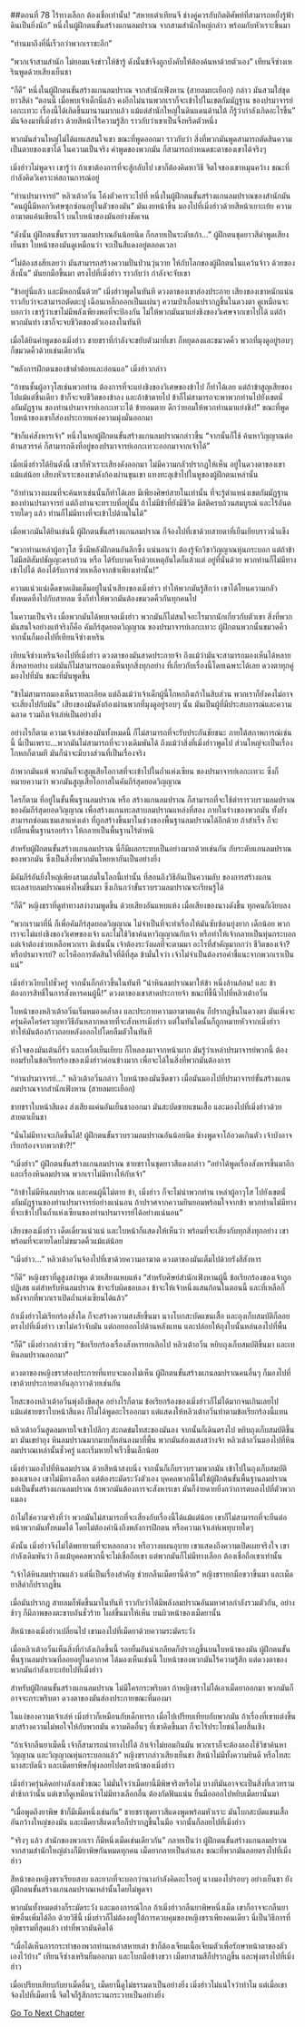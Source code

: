 ##ตอนที่ 78 ไร้ทางเลือก ต้องเชื่อเท่านั้น!
“สหายเต๋าเทียนจี ช่างคู่ควรกับกิตติศัพท์ที่สามารถหยั่งรู้ฟ้าดินเป็นยิ่งนัก” หนี่งในผู้ฝึกตนขั้นสร้างแกนลมปราณ จากสามสำนักใหญ่กล่าว พร้อมกับหัวเราะขึ้นมา

“ท่านมาถึงที่นี่เร็วกว่าพวกเราซะอีก”

“พวกเจ้าสามสำนัก ไม่ยอมแจ้งข่าวให้ข้ารู้ ดังนั้นข้าจึงถูกบังคับให้ต้องค้นหาด้วยตัวเอง” เทียนจีซ่างเหรินพูดด้วยเสียงเย็นชา

“ก็ดี” หนึ่งในผู้ฝึกตนขั้นสร้างแกนลมปราณ จากสำนักเฟิงหาน (สายลมยะเยือก) กล่าว มันสวมใส่ชุดยาวสีดำ “ตอนนี้ เมื่อพบเจ้าเด็กนี่แล้ว คงอีกไม่นานพวกเราก็จะเข้าไปในเขตกัมมัฏฐาน ของปรมาจารย์เอกะเทวะ เรื่องนี้ได้เกิดขึ้นมานานมากแล้ว แม้แต่สำนักใหญ่ในดินแดนด้านใต้ ก็รู้ว่ากำลังเกิดอะไรขึ้น” มันจ้องมาที่เมิ่งฮ่าว ด้วยสีหน้าไร้ความรู้สึก ราวกับว่าเขาเป็นจิ้งหรีดตัวหนึ่ง

พวกมันส่วนใหญ่ไม่ได้แยแสสนใจเขา ขณะที่พูดออกมา ราวกับว่า สิ่งที่พวกมันพูดสามารถตัดสินความเป็นตายของเขาได้ ในความเป็นจริง คำพูดของพวกมัน ก็สามารถกำหนดชะตาของเขาได้จริงๆ

เมิ่งฮ่าวไม่พูดจา เขารู้ว่า ถ้าเขาต้องการที่จะสู้กลับไป เขาก็ต้องคิดหาวิธี จิตใจของเขาหมุนคว้าง ขณะที่กำลังคิดวิเคราะห์สถานการณ์อยู่

“ท่านปรมาจารย์” หลิวเต้าอวิ๋น โค้งตัวคารวะไปที่ หนึ่งในผู้ฝึกตนขั้นสร้างแกนลมปราณของสำนักมัน “คนผู้นี้มีหอกวิเศษซุกซ่อนอยู่ในตัวของมัน” มันเงยหน้าขึ้น มองไปที่เมิ่งฮ่าวด้วยสีหน้าเยาะเย้ย ความอาฆาตแค้นเขียนไว้ บนใบหน้าของมันอย่างชัดเจน

“ดังนั้น ผู้ฝึกตนขั้นรวบรวมลมปราณอันน้อยนิด ก็กลายเป็นระดับเก้า…” ผู้ฝึกตนชุดยาวสีดำพูดเสียงเย็นชา ใบหน้าของมันดูเหมือนว่า จะเป็นสีแดงอยู่ตลอดเวลา 

“ไม่ต้องสงสัยเลยว่า มันสามารถสร้างความปั่นป่วนวุ่นวาย ให้กับโลกของผู้ฝึกตนในแคว้นจ้าว ด้วยของสิ่งนั้น” มันยกมือขึ้นมา ตรงไปที่เมิ่งฮ่าว ราวกับว่า กำลังจะจับเขา

“ข้าอยู่นี่แล้ว และมีหอกนั้นด้วย” เมิ่งฮ่าวพูดในทันที ดวงตาของเขาส่องประกาย เสียงของเขาหนักแน่นราวกับว่าจะสามารถตัดตะปู เฉือนเหล็กออกเป็นแผ่นๆ ความป่าเถื่อนปรากฎขึ้นในดวงตา ดูเหมือนจะบอกว่า เขารู้ว่าเขาไม่มีพลังเพียงพอที่จะป้องกัน ไม่ให้พวกมันมาแย่งชิงของวิเศษจากเขาไปได้ แต่ถ้าพวกมันทำ เขาก็จะจบชีวิตของตัวเองลงในทันที

เมื่อได้ยินคำพูดของเมิ่งฮ่าว ชายชราที่กำลังจะขยับตัวมาที่เขา ก็หยุดลงและขมวดคิ้ว พวกที่มุงดูอยู่รอบๆ ก็ขมวดคิ้วด้วยเช่นเดียวกัน

“พลังการฝึกตนของข้าต่ำต้อยและอ่อนแอ” เมิ่งฮ่าวกล่าว 

“ถ้าชนชั้นผู้อาวุโสเช่นพวกท่าน ต้องการที่จะแย่งชิงของวิเศษของข้าไป ก็ทำได้เลย แต่ถ้าข้าสูญเสียของไปแม้แต่ชิ้นเดียว ข้าก็จะจบชีวิตของข้าลง และถ้าข้าตายไป ข้าก็ไม่สามารถจะพาพวกท่านไปยังเขตนั่งกัมมัฏฐาน ของท่านปรมาจารย์เอกะเทวะได้ ข้ายอมตาย ดีกว่ายอมให้พวกท่านมาแย่งชิง!” ขณะที่พูด ใบหน้าของเขาก็ส่องประกายแห่งความมุ่งมั่นออกมา

“ข้าก็แค่สังหารเจ้า” หนึ่งในหกผู้ฝึกตนขั้นสร้างแกนลมปราณกล่าวขึ้น “จากนั้นก็ใช้ ค้นหาวิญญาณต่อต้านสวรรค์ ก็สามารถดึงที่อยู่ของปรมาจารย์เอกะเทวะออกมาจากเจ้าได้”

เมื่อเมิ่งฮ่าวได้ยินดังนี้ เขาก็หัวเราะเสียงดังออกมา ไม่มีความกลัวปรากฎให้เห็น อยู่ในดวงตาของเขาแม้แต่น้อย เสียงหัวเราะของเขาดังก้องผ่านขุนเขา แทงทะลุเข้าไปในหูของผู้ฝึกตนเหล่านั้น

“ถ้าท่านวางแผนที่จะค้นหาเช่นนั้นก็ทำได้เลย มีเพียงศิษย์สายในเท่านั้น ที่จะรู้ตำแหน่งเขตกัมมัฏฐานของท่านปรมาจารย์ แต่ถึงท่านจะทราบที่อยู่นั้น ถ้าไม่มีข้าที่ยังมีชีวิต มีสติครบถ้วนสมบูรณ์ และไร้อันตรายใดๆ แล้ว ท่านก็ไม่มีทางที่จะเข้าไปด้านในได้” 

เมื่อพวกมันได้ยินเช่นนี้ ผู้ฝึกตนขั้นสร้างแกนลมปราณ ก็จ้องไปที่เขาด้วยสายตาที่เย็นเยียบราวน้ำแข็ง

“พวกท่านเหล่าผู้อาวุโส ซึ่งมีพลังฝึกตนอันลึกซึ้ง แน่นอนว่า ต้องรู้จักวิชาวิญญาณหุ่นกระบอก แต่ถ้าข้าไม่มีสติสัมปชัญญะครบถ้วน หรือ ได้รับบาดเจ็บด้วยเหตุอันใดก็แล้วแต่ อยู่ที่นั่นด้วย พวกท่านก็ไม่มีทางเข้าไปได้ ต้องได้รับการช่วยเหลือจากข้าเพียงเท่านั้น!”

ความแน่วแน่เด็ดขาดเติมเต็มอยู่ในน้ำเสียงของเมิ่งฮ่าว ทำให้พวกมันรู้สึกว่า เขาได้โยนความกลัวทั้งหมดทิ้งไปกับสายลม ซึ่งก็ทำให้พวกมันต้องขมวดคิ้วกันทุกคนไป

ในความเป็นจริง เมื่อพวกมันได้พบเจอเมิ่งฮ่าว พวกมันก็ไม่สนใจอะไรมากนักเกี่ยวกับตัวเขา สิ่งที่พวกมันสนใจอย่างแท้จริงก็คือ คัมภีร์สุดยอดวิญญาณ ของปรมาจารย์เอกะเทวะ ผู้ฝึกตนพวกนั้นขมวดคิ้ว จากนั้นก็มองไปที่เทียนจีซ่างเหริน

เทียนจีซ่างเหรินจ้องไปที่เมิ่งฮ่าว ดวงตาของมันสาดประกายจ้า ถึงแม้ว่ามันจะสามารถมองเห็นได้หลายสิ่งหลายอย่าง แต่มันก็ไม่สามารถมองเห็นทุกสิ่งทุกอย่าง ที่เกี่ยวกับเรื่องนี้โดยเฉพาะได้เลย ดวงตาทุกคู่มองไปที่มัน ขณะที่มันพูดขึ้น

“ข้าไม่สามารถมองเห็นรายละเอียด แต่ถึงแม้ว่าเจ้าเด็กผู้นี้โกหกถึงเก้าในสิบส่วน พวกเราก็ยังคงไม่อาจจะเสี่ยงไปกับมัน” เสียงของมันดังก้องผ่านพวกที่มุงดูอยู่รอบๆ นั้น มันเป็นผู้ที่มีประสบการณ์และความฉลาด รวมถึงเจ้าเล่ห์เป็นอย่างยิ่ง 

อย่างไรก็ตาม ความเจ้าเล่ห์ของมันทั้งหมดนี้ ก็ไม่สามารถที่จะรับประกันชัยชนะ ภายใต้สภาพการณ์เช่นนี้ นี่เป็นเพราะ…พวกมันไม่สามารถที่จะวางเดิมพันได้ ถึงแม้ว่าสิ่งที่เมิ่งฮ่าวพูดไป ส่วนใหญ่จะเป็นเรื่องโกหกก็ตามที มันก็น่าจะมีบางส่วนที่เป็นเรื่องจริง

ถ้าพวกมันแพ้ พวกมันก็จะสูญเสียโอกาสที่จะเข้าไปในถ้ำแห่งเซียน ของปรมาจารย์เอกะเทวะ ซึ่งก็หมายความว่า พวกมันสูญเสียโอกาสในคัมภีร์สุดยอดวิญญาณ 

ใครก็ตาม ที่อยู่ในขั้นพื้นฐานลมปราณ หรือ สร้างแกนลมปราณ ก็สามารถที่จะใช้ตำรารวบรวมลมปราณ ของคัมภีร์สุดยอดวิญญาณ เพื่อสร้างแกนทะลสาบลมปราณแหล่งที่สอง ภายในร่างของพวกมัน ทั้งยังสามารถซ่อมแซมเสาแห่งเต๋า ที่ถูกสร้างขึ้นมาในช่วงของพื้นฐานลมปราณได้อีกด้วย ถ้าสำเร็จ ก็จะเปลี่ยนพื้นฐานรอยร้าว ให้กลายเป็นพื้นฐานไร้ตำหนิ 

สำหรับผู้ฝึกตนขั้นสร้างแกนลมปราณ นี่ก็มีผลกระทบเป็นอย่างมากด้วยเช่นกัน กับระดับแกนลมปราณของพวกมัน ซึ่งเป็นสิ่งที่พวกมันโหยหากันเป็นอย่างยิ่ง

มีคัมภีร์อันยิ่งใหญ่เพียงสามเล่มในโลกนี้เท่านั้น ที่สอนถึงวิธีอันเป็นความลับ ของการสร้างแกนทะเลสาบลมปราณแห่งใหม่ขึ้นมา ซึ่งเกินกว่าขั้นรวบรวมลมปราณจะเรียนรู้ได้

“ก็ดี” หญิงชราที่ดูท่าทางสง่างามพูดขึ้น ด้วยเสียงอันแหบแห้ง เมื่อเสียงของนางดังขึ้น ทุกคนก็เงียบลง 

“พวกเรามาที่นี่ ก็เพื่อคัมภีร์สุดยอดวิญญาณ ไม่จำเป็นที่จะทำเรื่องให้มันซับซ้อนยุ่งยาก เด็กน้อย พวกเราจะไม่แย่งชิงของวิเศษของเจ้า และไม่ใช้วิชาค้นหาวิญญาณกับเจ้า หรือทำให้เจ้ากลายเป็นหุ่นกระบอก แต่เจ้าต้องช่วยเหลือพวกเรา มิเช่นนั้น เจ้าต้องระวังผลที่จะตามมา อะไรที่สำคัญมากกว่า ชีวิตของเจ้า? หรือปรมาจารย์? อะไรคือการตัดสินใจที่ดีที่สุด ข้ามั่นใจว่า เจ้าไม่จำเป็นต้องรอคำชี้แนะจากพวกเราเป็นแน่”

เมิ่งฮ่าวเงียบไปชั่วครู่ จากนั้นก็กล่าวขึ้นในทันที “นำหินลมปราณมาให้ข้า หนึ่งล้านก้อน! และ ข้าต้องการสิทธิ์ในการสังหารคนผู้นี้!” ดวงตาของเขาสาดประกายจ้า ขณะที่ชี้นิ้วไปที่หลิวเต้าอวิ๋น

ใบหน้าของหลิวเต้าอวิ๋นเริ่มหมองคล้ำลง และประกายความอาฆาตแค้น ก็ปรากฎขึ้นในดวงตา มันเพิ่งจะครุ่นคิดใคร่ครวญหาวิธีอันหลากหลายที่จะสังหารเมิ่งฮ่าว แต่ในทันใดนั้นก็ถูกหมายหัวจากเมิ่งฮ่าว ทำให้มันต้องก้าวถอยหลังออกไปโดยลืมตัวในทันที

หัวใจของมันเต้นถี่รัว และเหงื่อเย็นเยียบ ก็ไหลลงมาจากหน้าผาก มันรู้ว่าเหล่าปรมาจารย์พวกนี้ ต้องยอมรับในข้อเรียกร้องของเมิ่งฮ่าวค่อนข้างมาก เพื่อจะได้ในสิ่งที่พวกมันต้องการ

“ท่านปรมาจารย์…” หลิวเต้าอวิ๋นกล่าว ใบหน้าของมันซีดขาว เมื่อมันมองไปที่ปรมาจารย์ขั้นสร้างแกนลมปราณจากสำนักเฟิงหาน (สายลมยะเยือก)

ชายชราใบหน้าสีแดง ส่งเสียงแค่นอันเย็นชาออกมา มันสะบัดชายแขนเสื้อ และมองไปที่เมิ่งฮ่าวด้วยสายตาเย็นชา

“นั่นไม่มีทางจะเกิดขึ้นได้! ผู้ฝึกตนขั้นรวบรวมลมปราณอันน้อยนิด ช่างพูดจาโอ้อวดเกินตัว เจ้าบังอาจเรียกร้องจากพวกข้า?!”

“เมิ่งฮ่าว” ผู้ฝึกตนขั้นสร้างแกนลมปราณ ชายชราในชุดยาวสีแดงกล่าว “อย่าได้พูดเรื่องสังหารขึ้นมาอีก และเรื่องหินลมปราณ พวกเราไม่มีทางให้กับเจ้า”

“ถ้าข้าไม่มีหินลมปราณ และคนผู้นี้ไม่ตาย ข้า, เมิ่งฮ่าว ก็จะไม่นำพวกท่าน เหล่าผู้อาวุโส ไปยังเขตนั่งกัมมัฎฐานของท่านปรมาจารย์อย่างแน่นอน ถ้าปราศจากความยินยอมพร้อมใจจากข้า พวกท่านไม่มีทางที่จะเข้าไปในถ้ำแห่งเซียนของท่านปรมาจารย์ได้อย่างแน่นอน”

เสียงของเมิ่งฮ่าว เด็ดเดี่ยวแน่วแน่ และใบหน้าก็แสดงให้เห็นว่า พร้อมที่จะเสี่ยงกับทุกสิ่งทุกอย่าง เขาพร้อมที่จะตายโดยไม่ขมวดคิ้วแม้แต่น้อย

“เมิ่งฮ่าว…” หลิวเต้าอวิ๋นจ้องไปที่เขาด้วยความอาฆาต ดวงตาของมันเต็มไปด้วยรังสีสังหาร

“ก็ดี” หญิงชราที่ดูสูงสง่าพูด ด้วยเสียงแหบแห้ง “สำหรับศิษย์สำนักเฟิงหานผู้นี้ ข้อเรียกร้องของเจ้าถูกปฏิเสธ แต่สำหรับหินลมปราณ ข้าจะรับผิดชอบเอง ข้าจะให้เจ้าหนึ่งแสนก้อนในตอนนี้ และที่เหลือก็หลังจากที่พวกเราเปิดถ้ำแห่งเซียนได้แล้ว”

ถ้าเมิ่งฮ่าวไม่เรียกร้องสิ่งใด ก็จะสร้างความสงสัยขึ้นมา นางโบกสะบัดแขนเสื้อ และถุงเก็บสมบัติก็ลอยตรงไปที่เมิ่งฮ่าว เขาไม่คว้าจับมัน แต่ถอยออกไปด้านหลังแทน และปล่อยให้ถุงใบนั้นหล่นลงไปที่พื้น

“ก็ดี” เมิ่งฮ่าวกล่าวช้าๆ “ข้อเรียกร้องเรื่องสังหารยกเลิกไป หลิวเต้าอวิ๋น หยิบถุงเก็บสมบัติขึ้นมา และเทหินลมปราณออกมา”

ดวงตาของหญิงชราส่องประกายที่แทบจะมองไม่เห็น ผู้ฝึกตนขั้นสร้างแกนลมปราณคนอื่นๆ ก็มองไปที่เขาด้วยประกายตาอันลุกวาวด้วยเช่นกัน

โทสะของหลิวเต้าอวิ๋นพุ่งถึงขีดสุด อย่างไรก็ตาม ข้อเรียกร้องของเมิ่งฮ่าวก็ไม่ได้มากจนเกินเลยไป แม้แต่ชายชราใบหน้าสีแดง ก็ไม่ได้พูดอะไรออกมา แต่แสดงให้หลิวเต้าอวิ๋นทำตามข้อเรียกร้องนี้แทน

หลิวเต้าอวิ๋นสูดลมหายใจเข้าไปลึกๆ สะกดข่มโทสะของมันลง จากนั้นก็เดินตรงไป หยิบถุงเก็บสมบัติขึ้นมา มันเขย่าถุง หินลมปราณมากมายก็หล่นลงมาที่พื้น พวกมันส่องแสงสว่างจ้า หลิวเต้าอวิ๋นมองไปที่หินลมปราณเหล่านั้นชั่วครู่ และเริ่มหายใจเร็วขึ้นเล็กน้อย

เมิ่งฮ่าวมองไปที่หินลมปราณ ด้วยสีหน้าสงบนิ่ง จากนั้นก็เก็บรวบรวมพวกมัน เข้าไปในถุงเก็บสมบัติของเขาเอง เขาไม่มีทางเลือก แต่ต้องระมัดระวังตัวเอง บุคคลพวกนี้ไม่ใช่ผู้ฝึกต้นขั้นพื้นฐานลมปราณ แต่เป็นขั้นสร้างแกนลมปราณ ถ้าพวกมันต้องการจะสังหารเขา มันก็ง่ายดายยิ่งกว่าการตบลงไปที่ตัวพวกแมลง

ถ้าไม่ใช่ความจริงที่ว่า พวกมันไม่สามารถที่จะเสี่ยงกับเรื่องนี้ได้แม้แต่น้อย เขาก็ไม่สามารถที่จะยืนต่อหน้าพวกมันทั้งหมดได้ โดยไม่ต้องคำนึงถึงพลังการฝึกตน หรือความเจ้าเล่ห์เพทุบายใดๆ

ดังนั้น เมิ่งฮ่าวจึงไม่ได้พยายามที่จะหลอกลวง หรือวางแผนอุบาย เขาแสดงถึงความเปิดเผยจริงใจ เขากำลังเดิมพันว่า ถึงแม้บุคคลพวกนี้จะไม่เชื่อถือเขา แต่พวกมันก็ไม่มีทางเลือก ต้องเชื่อถือเขาเท่านั้น

“เจ้าได้หินลมปราณแล้ว แต่นี่เป็นเรื่องสำคัญ ช่วยกลืนเม็ดยานี้ด้วย” หญิงชรายกมือขวาขึ้นมา และเม็ดยาสีดำก็ปรากฎขึ้น

เมื่อมันปรากฎ สายลมก็พัดขึ้นมาในทันที ราวกับว่าได้มีพลังลมปราณอันมหาศาลกำลังรวมตัวกัน, อย่างช้าๆ ก็มีภาพของตะขาบอันชั่วร้าย โผล่ขึ้นมาให้เห็น บนผิวหน้าของเม็ดยานั้น

สีหน้าของเมิ่งฮ่าวเปลี่ยนไป เขามองไปที่เม็ดยาด้วยความระมัดระวัง

เมื่อหลิวเต้าอวิ๋นเห็นสิ่งที่กำลังเกิดขึ้นนี้ รอยยิ้มอันน่าเกลียดก็ปรากฎขึ้นบนใบหน้าของมัน ผู้ฝึกตนขั้นพื้นฐานลมปราณที่ลอยอยู่ในอากาศ ได้มองเห็นเช่นนี้ ใบหน้าของพวกมันไร้ความรู้สึก แต่ดวงตาของพวกมันกำลังเยาะเย้ยไปที่เมิ่งฮ่าว

สำหรับผู้ฝึกตนขั้นสร้างแกนลมปราณ ไม่มีใครกระพริบตา ถ้าหญิงชราไม่ได้เอาเม็ดยาออกมา พวกมันก็อาจจะกระพริบตา ดวงตาของมันส่องประกายขณะที่มองมา

ในแง่ของความเจ้าเล่ห์ เมิ่งฮ่าวก็เหมือนกับเด็กทารก เมื่อไปเปรียบเทียบกับพวกมัน ถ้าเรื่องที่เขาแต่งขึ้นมาสร้างความไม่พอใจให้กับพวกมัน ความคิดอื่นๆ ที่เขาคิดขึ้นมา ก็จะไร้ประโยชน์โดยสิ้นเชิง

“ถ้าเจ้ากลืนยาเม็ดนี้ เจ้าก็สามารถนำทางไปได้ ถ้าเจ้าไม่ยอมกินมัน พวกเราก็จะต้องลองใช้วิชาค้นหาวิญญาณ และวิญญาณหุ่นกระบอกแล้ว” หญิงชรากล่าวเสียงเย็นชา สีหน้าไม่มีทั้งความยินดี หรือโทสะ นางสะบัดนิ้ว และเม็ดยาพิษก็พุ่งลอยไปตรงหน้าของเมิ่งฮ่าว

เมิ่งฮ่าวครุ่นคิดอย่างลังเลชั่วขณะ ไม่มั่นใจว่าเม็ดยานี้มีพิษจริงหรือไม่ บางทีมันอาจจะเป็นสิ่งที่เลวทรามต่ำช้ากว่านั้น แต่เขาก็ดูเหมือนว่าไม่มีทางเลือกอื่น ต้องกัดฟันแน่น ยื่นมือออกไปหยิบเม็ดยานั้นมา

“เมื่อพูดถึงยาพิษ ข้าก็มีเม็ดหนึ่งเช่นกัน” ชายชราชุดยาวสีแดงพูดพร้อมหัวเราะ มันโบกสะบัดแขนเสื้ออันกว้างใหญ่ของมัน และเม็ดยาสีแดงเรื่อก็ปรากฎขึ้นในมือ จากนั้นก็ลอยไปที่เมิ่งฮ่าว

“จริงๆ แล้ว สำนักของพวกเรา ก็มีหนึ่งเม็ดเช่นเดียวกัน” กลายเป็นว่า ผู้ฝึกตนขั้นสร้างแกนลมปราณ จากสามสำนักใหญ่ต่างก็มียาพิษกันหมดทุกคน เม็ดยากลายเป็นลำแสง ขณะที่พวกมันลอยตรงไปที่เมิ่งฮ่าว

สีหน้าของหญิงชราเรียบสงบ และยากที่จะบอกว่านางกำลังคิดอะไรอยู่ นางมองไปรอบๆ อย่างเย็นชา ยังผู้ฝึกตนขั้นสร้างแกนลมปราณเหล่านั้นโดยไม่พูดจา 

พวกมันทั้งหมดต่างก็ระมัดระวัง และมองการณ์ไกล ถ้าเมิ่งฮ่าวกลืนยาพิษหนึ่งเม็ด เขาก็อาจจะกลืนยาพิษอื่นเพิ่มได้อีก ด้วยวิธีนี้ เมิ่งฮ่าวก็ไม่ต้องอยู่ใต้การควบคุมของหญิงชราเพียงคนเดียว นี่เป็นวิธีการที่ยุติธรรมที่สุดแล้ว เท่าที่พวกมันคิดได้

“เมื่อได้เห็นการกระทำของพวกท่านเหล่าสหายเต๋า ข้าก็ต้องเจียมเนื้อเจียมตัวเพื่อรักษาหน้าตาของตัวเองไว้บ้าง” เทียนจีซ่างเหรินยิ้มออกมา และโบกมือข้างขวา เม็ดยาสามสีก็ปรากฎขึ้น และพุ่งตรงไปที่เมิ่งฮ่าว

เมื่อเปรียบเทียบกับยาเม็ดอื่นๆ, เม็ดยานี้ดูไม่ธรรมดาเป็นอย่างยิ่ง เมิ่งฮ่าวไม่แน่ใจว่าทำไม แต่เมื่อเขาจ้องไปที่เม็ดยานี้ จิตใจก็รู้สึกกระวนกระวายเป็นอย่างยิ่ง


[Go To Next Chapter]( ./79.md)